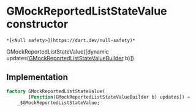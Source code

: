 


# GMockReportedListStateValue constructor




    *[<Null safety>](https://dart.dev/null-safety)*



GMockReportedListStateValue([dynamic updates([GMockReportedListStateValueBuilder](../../third_party_yonomi_graphql_schema_schema.docs.schema.gql/GMockReportedListStateValueBuilder-class.md) b)])





## Implementation

```dart
factory GMockReportedListStateValue(
        [Function(GMockReportedListStateValueBuilder b) updates]) =
    _$GMockReportedListStateValue;
```







